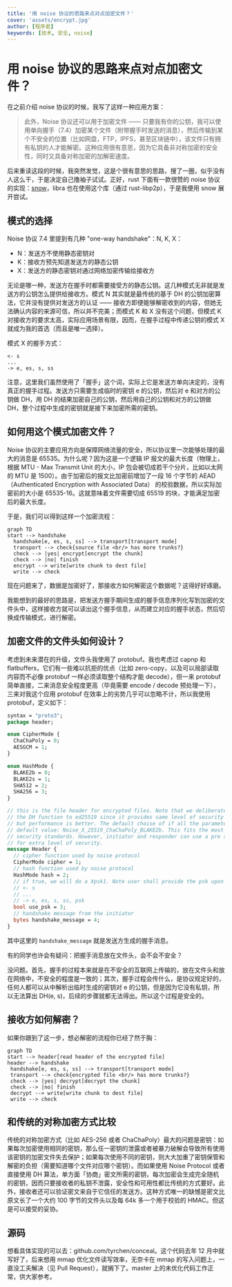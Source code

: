 ```yaml
---
title: '用 noise 协议的思路来点对点加密文件？'
cover: 'assets/encrypt.jpg'
author: [程序君]
keywords: [技术, 安全, noise]
---
```


# 用 noise 协议的思路来点对点加密文件？

在之前介绍 noise 协议的时候，我写了这样一种应用方案：

> 此外，Noise 协议还可以用于加密文件 —— 只要我有你的公钥，我可以使用单向握手（7.4）加密某个文件（附带握手时发送的消息），然后传输到某个不安全的位置（比如网盘，FTP，IPFS，甚至区块链中），该文件只有拥有私钥的人才能解密。这种应用很有意思，因为它具备非对称加密的安全性，同时又具备对称加密的加解密速度。

后来重读这段的时候，我突然发觉，这是个很有意思的思路，搜了一圈，似乎没有人这么干，于是决定自己撸袖子试试。正好，rust 下面有一款很赞的 noise 协议的实现：[snow](https://snow.rs)，libra 也在使用这个库（通过 rust-libp2p），于是我便用 snow 展开尝试。

## 模式的选择

Noise 协议 7.4 里提到有几种 "one-way handshake"：N, K, X：

* N：发送方不使用静态密钥对
* K：接收方预先知道发送方的静态公钥
* X：发送方的静态密钥对通过网络加密传输给接收方

无论是哪一种，发送方在握手时都需要接受方的静态公钥。这几种模式无非就是发送方的公钥怎么提供给接收方。模式 N 其实就是最传统的基于 DH 的公钥加密算法，它并没有提供对发送方的认证 —— 接收方即便能够解密收到的内容，但她无法确认内容的来源可信，所以并不完美；而模式 K 和 X 没有这个问题，但模式 K 对接收方的要求太高，实际应用场景有限，因而，在握手过程中传递公钥的模式 X 就成为我的首选（而且是唯一选择）。

模式 X 的握手方式：

```noise
<- s
...
-> e, es, s, ss
```

注意，这里我们虽然使用了「握手」这个词，实际上它是发送方单向决定的，没有真正的握手过程。发送方只需要生成临时的密钥 e 的公钥，然后对 e 和对方的公钥做 DH，用 DH 的结果加密自己的公钥，然后用自己的公钥和对方的公钥做 DH，整个过程中生成的密钥就是接下来加密所需的密钥。

## 如何用这个模式加密文件？

Noise 协议的主要应用方向是保障网络流量的安全，所以协议里一次能够处理的最大的消息是 65535。为什么呢？因为这是一个逻辑 IP 报文的最大长度（物理上，根据 MTU - Max Transmit Unit 的大小，IP 包会被切成若干个分片，比如以太网的 MTU 是 1500）。由于加密后的报文比加密前增加了一段 16 个字节的 AEAD（Authenticated Encryption with Associated Data） 的校验数据，所以实际加密前的大小是 65535-16。这就意味着文件需要切成 65519 的块，才能满足加密后的最大长度。

于是，我们可以得到这样一个加密流程：

```mermaid
graph TD
start --> handshake
  handshake[e, es, s, ss] --> transport[transport mode]
  transport --> check{source file <br/> has more trunks?}
  check --> |yes| encrypt[encrypt the chunk]
  check --> |no| finish
  encrypt --> write[write chunk to dest file]
  write --> check
```

现在问题来了，数据是加密好了，那接收方如何解密这个数据呢？这得好好琢磨。

我能想到的最好的思路是，把发送方握手期间生成的握手信息序列化写到加密的文件头中，这样接收方就可以读出这个握手信息，从而建立对应的握手状态，然后切换成传输模式，进行解密。

## 加密文件的文件头如何设计？

考虑到未来潜在的升级，文件头我使用了 protobuf。我也考虑过 capnp 和 flatbuffers，它们有一些难以抗拒的优点（比如 zero-copy，以及可以局部读取内容而不必像 protobuf 一样必须读取整个结构才能 decode），但一来 protobuf 简单直接，二来消息安全程度更高（毕竟需要 encode / decode 预处理一下），三来对我这个应用 protobuf 在效率上的劣势几乎可以忽略不计，所以我使用 protobuf，定义如下：

```protobuf
syntax = "proto3";
package header;

enum CipherMode {
  ChaChaPoly = 0;
  AESGCM = 1;
}

enum HashMode {
  BLAKE2b = 0;
  BLAKE2s = 1;
  SHA512 = 2;
  SHA256 = 3;
}

// this is the file header for encrypted files. Note that we deliberately fixed
// the DH function to ed25519 since it provides same level of security as ed448,
// but performance is better. The default choise of if all the parameters are
// default value: Noise_X_25519_ChaChaPoly_BLAKE2b. This fits the most of the
// security standards. However, initiator and responder can use a pre shared key
// for extra level of security.
message Header {
  // cipher function used by noise protocol
  CipherMode cipher = 1;
  // hash function used by noise protocol
  HashMode hash = 2;
  // if true, we will do a Xpsk1. Note user shall provide the psk upon Session::new.
  // <- s
  // ...
  // -> e, es, s, ss, psk
  bool use_psk = 3;
  // handshake message from the initiator
  bytes handshake_message = 4;
}
```

其中这里的 `handshake_message` 就是发送方生成的握手消息。

有的同学也许会有疑问：把握手消息放在文件头，会不会不安全？

没问题。首先，握手的过程本来就是在不安全的互联网上传输的，放在文件头和放在网络中，不安全的程度是一致的；其次，握手过程会传什么，是协议规定好的，任何人都可以从中解析出临时生成的密钥对 e 的公钥，但是因为它没有私钥，所以无法算出 DH(e, s)，后续的步骤就都无法得出。所以这个过程是安全的。

## 接收方如何解密？

如果你跟到了这一步，想必解密的流程你已经了然于胸：

```mermaid
graph TD
start --> header[read header of the encrypted file]
header --> handshake
 handshake[e, es, s, ss] --> transport[transport mode]
 transport --> check{encrypted file <br/> has more trunks?}
 check --> |yes| decrypt[decrypt the chunk]
 check --> |no| finish
 decrypt --> write[write chunk to dest file]
 write --> check
```

## 和传统的对称加密方式比较

传统的对称加密方式（比如 AES-256 或者 ChaChaPoly）最大的问题是密钥：如果每次加密使用相同的密钥，那么任一密钥的泄露或者被暴力破解会导致所有使用该密钥的加密文件失去保护；如果每次使用不同的密钥，则大大加重了密钥保管和解密的负担（需要知道哪个文件对应哪个密钥）。而如果使用 Noise Protocol 或者直接使用 DH 算法，单方面「协商」密文所需的密钥，每次加密会生成完全随机的密钥，因而只要接收者的私钥不泄露，安全性和可用性都比传统的方式要好。此外，接收者还可以验证密文来自于它信任的发送方。这种方式唯一的缺憾是密文比原文长了一个大约 100 字节的文件头以及每 64k 多一个用于校验的 HMAC。但这是可以接受的妥协。

## 源码

想看具体实现的可以去：github.com/tyrchen/conceal。这个代码去年 12 月中就写好了，后来想用 mmap 优化文件读写效率，无奈卡在 mmap 的写入问题上，一直没工夫解决（见 Pull Request），就搁下了。master 上的未优化代码工作正常，供大家参考。
